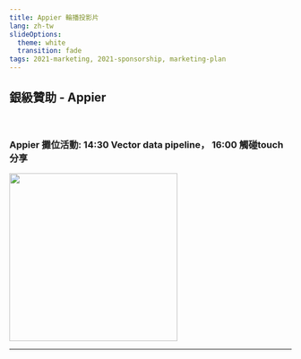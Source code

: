 ```yaml
---
title: Appier 輪播投影片
lang: zh-tw
slideOptions:
  theme: white
  transition: fade
tags: 2021-marketing, 2021-sponsorship, marketing-plan 
---
```


<style>
.reveal section img {
    border: none;
    box-shadow: none;
}
</style>

## 銀級贊助 - Appier
<br>

### Appier 攤位活動: 14:30 Vector data pipeline， 16:00 觸碰touch分享

<!-- TODO 先用去年的 Logo 等廠商給 Logo 後再更新成今年的 -->
<img style="height: 300px;" src="https://storage.googleapis.com/pycontw-static/sponsors/appier/Appier_logo_blue.jpg">

<!-- .slide: data-background="#f7f5fa" -->

---